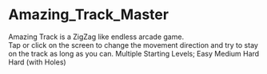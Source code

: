 # Amazing_Track_Master

Amazing Track is a ZigZag like endless arcade game. <br>
Tap or click on the screen to change the movement direction and try to stay on the track as long as you can.
Multiple Starting Levels;
Easy
Medium
Hard
Hard (with Holes)
